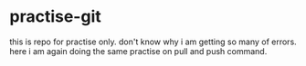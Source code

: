 # practise-git

this is repo for practise only.
don't know why i am getting so many of errors.
here i am again doing the same practise on pull and push command.
